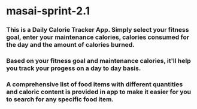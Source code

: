 # masai-sprint-2.1

### This is a Daily Calorie Tracker App. Simply select your fitness goal, enter your maintenance calories, calories consumed for the day and the amount of calories burned.
### Based on your fitness goal and maintenance calories, it'll help you track your progess on a day to day basis.
### A comprehensive list of food items with different quantities and caloric content is provided in app to make it easier for you to search for any specific food item.

